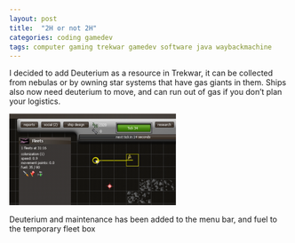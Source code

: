 ```yaml
---
layout: post
title:  "2H or not 2H"
categories: coding gamedev
tags: computer gaming trekwar gamedev software java waybackmachine
---
```


I decided to add Deuterium as a resource in Trekwar, it can be collected from nebulas or by owning star systems that have gas giants in them. Ships also now need deuterium to move, and can run out of gas if you don’t plan your logistics.

![Trekwar deuterium](images/2009-trekwar_deuterium.png)

Deuterium and maintenance has been added to the menu bar, and fuel to the temporary fleet box
